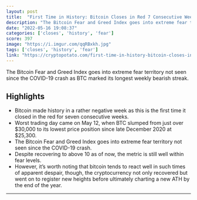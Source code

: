 ```yaml
---
layout: post
title:  "First Time in History: Bitcoin Closes in Red 7 Consecutive Weeks"
description: "The Bitcoin Fear and Greed Index goes into extreme fear territory not seen since the COVID-19 crash as BTC marked its longest weekly bearish streak."
date: "2022-05-16 19:08:37"
categories: ['closes', 'history', 'fear']
score: 397
image: "https://i.imgur.com/qqRBxkh.jpg"
tags: ['closes', 'history', 'fear']
link: "https://cryptopotato.com/first-time-in-history-bitcoin-closes-in-red-7-consecutive-weeks/?utm_source=coingecko&amp;utm_content=coingecko&amp;utm_campaign=coingecko&amp;utm_medium=coingecko&amp;utm_term=coingecko"
---
```


The Bitcoin Fear and Greed Index goes into extreme fear territory not seen since the COVID-19 crash as BTC marked its longest weekly bearish streak.

## Highlights

- Bitcoin made history in a rather negative week as this is the first time it closed in the red for seven consecutive weeks.
- Worst trading day came on May 12, when BTC slumped from just over $30,000 to its lowest price position since late December 2020 at $25,300.
- The Bitcoin Fear and Greed Index goes into extreme fear territory not seen since the COVID-19 crash.
- Despite recovering to above 10 as of now, the metric is still well within fear levels.
- However, it’s worth noting that bitcoin tends to react well in such times of apparent despair, though, the cryptocurrency not only recovered but went on to register new heights before ultimately charting a new ATH by the end of the year.

---
